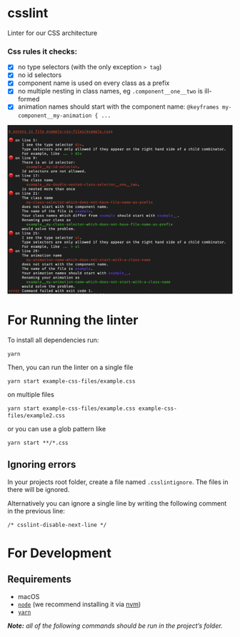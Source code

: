 # csslint

Linter for our CSS architecture

### Css rules it checks:

- [x] no type selectors (with the only exception `> tag`)
- [x] no id selectors
- [x] component name is used on every class as a prefix
- [x] no multiple nesting in class names, eg `.component__one__two` is ill-formed
- [x] animation names should start with the component name: `@keyframes my-component__my-animation { ...`

![Screen shot of error messages](diesdas-css-linter-screenshot.png)

# For Running the linter

To install all dependencies run:

```
yarn
```

Then, you can run the linter on a single file

```
yarn start example-css-files/example.css
```

on multiple files

```
yarn start example-css-files/example.css example-css-files/example2.css
```

or you can use a glob pattern like

```
yarn start **/*.css
```

## Ignoring errors

In your projects root folder, create a file named `.csslintignore`.
The files in there will be ignored.

Alternatively you can ignore a single line by writing the following comment in the previous line:

```
/* csslint-disable-next-line */
```

# For Development

## Requirements

- macOS
- [`node`](https://nodejs.org/en/) (we recommend installing it via [nvm](https://github.com/creationix/nvm))
- [`yarn`](https://yarnpkg.com)

**_Note:_** _all of the following commands should be run in the project’s folder._
